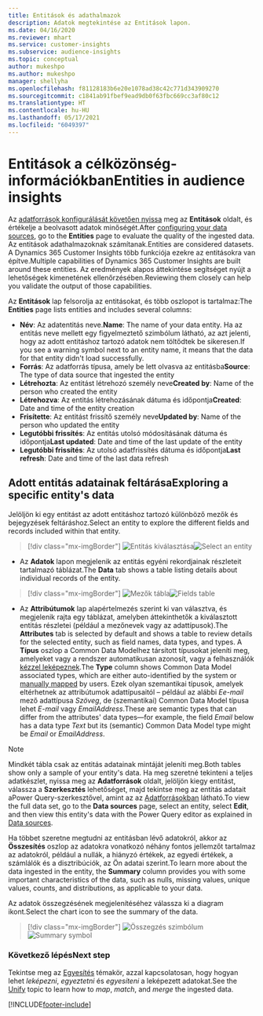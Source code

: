 ```yaml
---
title: Entitások és adathalmazok
description: Adatok megtekintése az Entitások lapon.
ms.date: 04/16/2020
ms.reviewer: mhart
ms.service: customer-insights
ms.subservice: audience-insights
ms.topic: conceptual
author: mukeshpo
ms.author: mukeshpo
manager: shellyha
ms.openlocfilehash: f81128183b6e20e1078ad38c42c771d343909270
ms.sourcegitcommit: c1841ab91fbef9ead9db0f63fbc669cc3af80c12
ms.translationtype: HT
ms.contentlocale: hu-HU
ms.lasthandoff: 05/17/2021
ms.locfileid: "6049397"
---
```

# <a name="entities-in-audience-insights"></a><span data-ttu-id="75535-103">Entitások a célközönség-információkban</span><span class="sxs-lookup"><span data-stu-id="75535-103">Entities in audience insights</span></span>

<span data-ttu-id="75535-104">Az [adatforrások konfigurálását követően nyissa](data-sources.md) meg az **Entitások** oldalt, és értékelje a beolvasott adatok minőségét.</span><span class="sxs-lookup"><span data-stu-id="75535-104">After [configuring your data sources](data-sources.md), go to the **Entities** page to evaluate the quality of the ingested data.</span></span> <span data-ttu-id="75535-105">Az entitások adathalmazoknak számítanak.</span><span class="sxs-lookup"><span data-stu-id="75535-105">Entities are considered datasets.</span></span> <span data-ttu-id="75535-106">A Dynamics 365 Customer Insights több funkciója ezekre az entitásokra van építve.</span><span class="sxs-lookup"><span data-stu-id="75535-106">Multiple capabilities of Dynamics 365 Customer Insights are built around these entities.</span></span> <span data-ttu-id="75535-107">Az eredmények alapos áttekintése segítséget nyújt a lehetőségek kimenetének ellenőrzésében.</span><span class="sxs-lookup"><span data-stu-id="75535-107">Reviewing them closely can help you validate the output of those capabilities.</span></span>

<span data-ttu-id="75535-108">Az **Entitások** lap felsorolja az entitásokat, és több oszlopot is tartalmaz:</span><span class="sxs-lookup"><span data-stu-id="75535-108">The **Entities** page lists entities and includes several columns:</span></span>

- <span data-ttu-id="75535-109">**Név**: Az adatentitás neve.</span><span class="sxs-lookup"><span data-stu-id="75535-109">**Name**: The name of your data entity.</span></span> <span data-ttu-id="75535-110">Ha az entitás neve mellett egy figyelmeztető szimbólum látható, az azt jelenti, hogy az adott entitáshoz tartozó adatok nem töltődtek be sikeresen.</span><span class="sxs-lookup"><span data-stu-id="75535-110">If you see a warning symbol next to an entity name, it means that the data for that entity didn't load successfully.</span></span>
- <span data-ttu-id="75535-111">**Forrás**: Az adatforrás típusa, amely be lett olvasva az entitásba</span><span class="sxs-lookup"><span data-stu-id="75535-111">**Source**: The type of data source that ingested the entity</span></span>
- <span data-ttu-id="75535-112">**Létrehozta**: Az entitást létrehozó személy neve</span><span class="sxs-lookup"><span data-stu-id="75535-112">**Created by**: Name of the person who created the entity</span></span>
- <span data-ttu-id="75535-113">**Létrehozva**: Az entitás létrehozásának dátuma és időpontja</span><span class="sxs-lookup"><span data-stu-id="75535-113">**Created**: Date and time of the entity creation</span></span>
- <span data-ttu-id="75535-114">**Frisítette**: Az entitást frissítő személy neve</span><span class="sxs-lookup"><span data-stu-id="75535-114">**Updated by**: Name of the person who updated the entity</span></span>
- <span data-ttu-id="75535-115">**Legutóbbi frissítés**: Az entitás utolsó módosításának dátuma és időpontja</span><span class="sxs-lookup"><span data-stu-id="75535-115">**Last updated**: Date and time of the last update of the entity</span></span>
- <span data-ttu-id="75535-116">**Legutóbbi frissítés**: Az utolsó adatfrissítés dátuma és időpontja</span><span class="sxs-lookup"><span data-stu-id="75535-116">**Last refresh**: Date and time of the last data refresh</span></span>

## <a name="exploring-a-specific-entitys-data"></a><span data-ttu-id="75535-117">Adott entitás adatainak feltárása</span><span class="sxs-lookup"><span data-stu-id="75535-117">Exploring a specific entity's data</span></span>

<span data-ttu-id="75535-118">Jelöljön ki egy entitást az adott entitáshoz tartozó különböző mezők és bejegyzések feltáráshoz.</span><span class="sxs-lookup"><span data-stu-id="75535-118">Select an entity to explore the different fields and records included within that entity.</span></span>

> [!div class="mx-imgBorder"]
> <span data-ttu-id="75535-119">![Entitás kiválasztása](media/data-manager-entities-data.png "Válasszon ki egy entitást!")</span><span class="sxs-lookup"><span data-stu-id="75535-119">![Select an entity](media/data-manager-entities-data.png "Select an entity")</span></span>

- <span data-ttu-id="75535-120">Az **Adatok** lapon megjelenik az entitás egyéni rekordjainak részleteit tartalmazó táblázat.</span><span class="sxs-lookup"><span data-stu-id="75535-120">The **Data** tab shows a table listing details about individual records of the entity.</span></span>

> [!div class="mx-imgBorder"]
> <span data-ttu-id="75535-121">![Mezők tábla](media/data-manager-entities-fields.PNG "Mezők tábla")</span><span class="sxs-lookup"><span data-stu-id="75535-121">![Fields table](media/data-manager-entities-fields.PNG "Fields table")</span></span>

- <span data-ttu-id="75535-122">Az **Attribútumok** lap alapértelmezés szerint ki van választva, és megjelenik rajta egy táblázat, amelyben áttekinthetők a kiválasztott entitás részletei (például a mezőnevek vagy az adattípusok).</span><span class="sxs-lookup"><span data-stu-id="75535-122">The **Attributes** tab is selected by default and shows a table to review details for the selected entity, such as field names, data types, and types.</span></span> <span data-ttu-id="75535-123">A **Típus** oszlop a Common Data Modelhez társított típusokat jeleníti meg, amelyeket vagy a rendszer automatikusan azonosít, vagy a felhasználók [kézzel leképeznek](map-entities.md).</span><span class="sxs-lookup"><span data-stu-id="75535-123">The **Type** column shows Common Data Model associated types, which are either auto-identified by the system or [manually mapped](map-entities.md) by users.</span></span> <span data-ttu-id="75535-124">Ezek olyan szemantikai típusok, amelyek eltérhetnek az attribútumok adattípusaitól – például az alábbi *Ee-mail* mező adattípusa *Szöveg*, de (szemantikai) Common Data Model típusa lehet *E-mail* vagy *EmailAddress*.</span><span class="sxs-lookup"><span data-stu-id="75535-124">These are semantic types that can differ from the attributes' data types—for example, the field *Email* below has a data type *Text* but its (semantic) Common Data Model type might be *Email* or *EmailAddress*.</span></span>

> [!NOTE]
> <span data-ttu-id="75535-125">Mindkét tábla csak az entitás adatainak mintáját jeleníti meg.</span><span class="sxs-lookup"><span data-stu-id="75535-125">Both tables show only a sample of your entity's data.</span></span> <span data-ttu-id="75535-126">Ha meg szeretné tekinteni a teljes adatkészlet, nyissa meg az **Adatforrások** oldalt, jelöljön kiegy entitást, válassza a **Szerkesztés** lehetőséget, majd tekintse meg az entitás adatait aPower Query-szerkesztővel, amint az az [Adatforrásokban](data-sources.md) látható.</span><span class="sxs-lookup"><span data-stu-id="75535-126">To view the full data set, go to the **Data sources** page, select an entity, select **Edit**, and then view this entity's data with the Power Query editor as explained in [Data sources](data-sources.md).</span></span>

<span data-ttu-id="75535-127">Ha többet szeretne megtudni az entitásban lévő adatokról, akkor az **Összesítés** oszlop az adatokra vonatkozó néhány fontos jellemzőt tartalmaz az adatokról, például a nullák, a hiányzó értékek, az egyedi értékek, a számlálók és a disztribúciók, az Ön adatai szerint.</span><span class="sxs-lookup"><span data-stu-id="75535-127">To learn more about the data ingested in the entity, the **Summary** column provides you with some important characteristics of the data, such as nulls, missing values, unique values, counts, and distributions, as applicable to your data.</span></span>

<span data-ttu-id="75535-128">Az adatok összegzésének megjelenítéséhez válassza ki a diagram ikont.</span><span class="sxs-lookup"><span data-stu-id="75535-128">Select the chart icon to see the summary of the data.</span></span>

> [!div class="mx-imgBorder"]
> <span data-ttu-id="75535-129">![Összegzés szimbólum](media/data-manager-entities-summary.png "Adatok összesítése tábla")</span><span class="sxs-lookup"><span data-stu-id="75535-129">![Summary symbol](media/data-manager-entities-summary.png "Data summary table")</span></span>

### <a name="next-step"></a><span data-ttu-id="75535-130">Következő lépés</span><span class="sxs-lookup"><span data-stu-id="75535-130">Next step</span></span>

<span data-ttu-id="75535-131">Tekintse meg az [Egyesítés](data-unification.md) témakör, azzal kapcsolatosan, hogy hogyan lehet *leképezni*, *egyeztetni* és *egyesíteni* a leképezett adatokat.</span><span class="sxs-lookup"><span data-stu-id="75535-131">See the [Unify](data-unification.md) topic to learn how to *map*, *match*, and *merge* the ingested data.</span></span>


[!INCLUDE[footer-include](../includes/footer-banner.md)]

